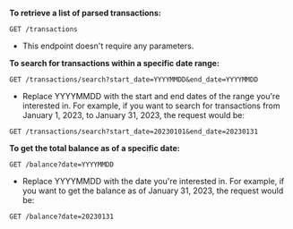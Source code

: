 **To retrieve a list of parsed transactions:**

`GET /transactions`

- This endpoint doesn't require any parameters.

**To search for transactions within a specific date range:**

`GET /transactions/search?start_date=YYYYMMDD&end_date=YYYYMMDD`

- Replace YYYYMMDD with the start and end dates of the range you're interested in. For example, if you want to search for transactions from January 1, 2023, to January 31, 2023, the request would be:

`GET /transactions/search?start_date=20230101&end_date=20230131`

**To get the total balance as of a specific date:**

`GET /balance?date=YYYYMMDD`

- Replace YYYYMMDD with the date you're interested in. For example, if you want to get the balance as of January 31, 2023, the request would be:

`GET /balance?date=20230131`

